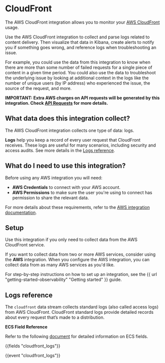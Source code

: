 # CloudFront

The AWS CloudFront integration allows you to monitor your [AWS CloudFront](https://aws.amazon.com/cloudfront/) usage.

Use the AWS CloudFront integration to collect and parse logs related to content delivery.
Then visualize that data in Kibana, create alerts to notify you if something goes wrong,
and reference logs when troubleshooting an issue.

For example, you could use the data from this integration to know when there are more than some number of failed requests
for a single piece of content in a given time period. You could also use the data to troubleshoot the underlying issue by
looking at additional context in the logs like the number of unique users (by IP address) who experienced the issue,
the source of the request, and more.

**IMPORTANT: Extra AWS charges on API requests will be generated by this integration. Check [API Requests](https://www.elastic.co/docs/current/integrations/aws#api-requests) for more details.**

## What data does this integration collect?

The AWS CloudFront integration collects one type of data: logs.

**Logs** help you keep a record of every user request that CloudFront receives.
These logs are useful for many scenarios, including security and access audits.
See more details in the [Logs reference](#logs-reference).

## What do I need to use this integration?

Before using any AWS integration you will need:

* **AWS Credentials** to connect with your AWS account.
* **AWS Permissions** to make sure the user you're using to connect has permission to share the relevant data.

For more details about these requirements, refer to the [AWS integration documentation](https://docs.elastic.co/integrations/aws#requirements).

## Setup

Use this integration if you only need to collect data from the AWS CloudFront service.

If you want to collect data from two or more AWS services, consider using the
**AWS** integration. When you configure the AWS integration,
you can collect data from as many AWS services as you'd like.

For step-by-step instructions on how to set up an integration, see the
{{ url "getting-started-observability" "Getting started" }} guide.

## Logs reference

The `cloudfront` data stream collects standard logs (also called access logs) from AWS CloudFront.
CloudFront standard logs provide detailed records about every request that’s made to a distribution.

**ECS Field Reference**

Refer to the following [document](https://www.elastic.co/guide/en/ecs/current/ecs-field-reference.html) for detailed information on ECS fields.

{{fields "cloudfront_logs"}}

{{event "cloudfront_logs"}}